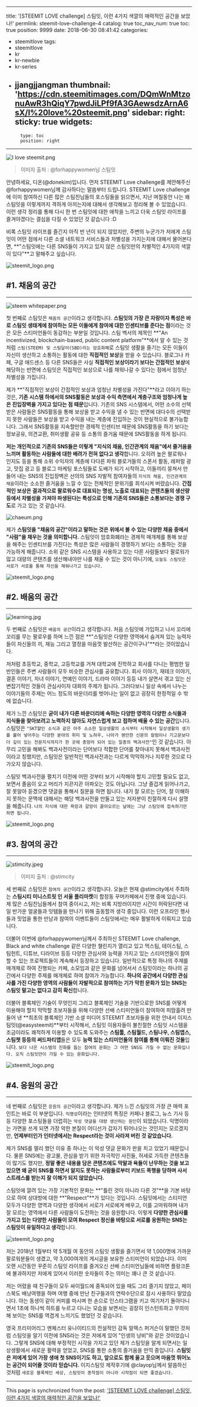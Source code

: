 
---
title: '[STEEMIT LOVE challenge] 스팀잇, 이런 4가지 색깔의 매력적인 공간을 보았나!'
permlink: steemit-love-challenge-4
catalog: true
toc_nav_num: true
toc: true
position: 9999
date: 2018-06-30 08:41:42
categories:
- steemitlove
tags:
- steemitlove
- kr
- kr-newbie
- kr-series
- jjangjjangman
thumbnail: 'https://cdn.steemitimages.com/DQmWnMtzonuAwR3hQiqY7pwdJiLPf9fA3GAewsdzArnA6sX/I%20love%20steemit.png'
sidebar:
    right:
        sticky: true
widgets:
    -
        type: toc
        position: right
---


![I love steemit.png](https://cdn.steemitimages.com/DQmWnMtzonuAwR3hQiqY7pwdJiLPf9fA3GAewsdzArnA6sX/I%20love%20steemit.png)
> 이미지 출처 : @forhappywomen님 스팀잇




안녕하세요, 디온(@donekim)입니다. 먼저 STEEMIT Love challenge를 제안해주신 @forhappywomen님께 감사하다는 말씀부터 드립니다. STEEMIT Love challenge에 이미 참여하신 다른 많은 스팀친님들의 포스팅들을 읽으면서, 지난 며칠동안 나는 왜 스팀잇을 이렇게까지 격하게 아끼는지에 대해서 생각해보고 정리해 볼 수 있었습니다. 이런 생각 정리를 통해 다시 한 번 스팀잇에 대한 애착을 느끼고 더욱 스팀잇 라이프를 즐겨야겠다는 결심을 다질 수 있었던 것 같습니다 :D


비록 스팀잇 라이프를 즐긴지 아직 반 년이 되지 않았지만, 주변의 누군가가 저에게 스팀잇이 어떤 점에서 다른 소셜 네트워크 서비스들과 차별성을 가지는지에 대해서 물어본다면, **"스팀잇에는 다른 SNS들이 가지고 있지 않은 스팀잇만의 차별적인 4가지의 색깔이 있다"**고 말해주고 싶습니다. 


![steemit_logo.png](https://cdn.steemitimages.com/DQmaZsenPDf5Qn5nJzDZNkVg1aCQUyXNwqwK1fk8qe4jhKa/steemit_logo.png)


## #1. 채움의 공간

------

![steem whitepaper.png](https://cdn.steemitimages.com/DQmcuruzevrGeckkbZPNUMc9RrTsFR9ncLxo9nd9Rni1w76/steem%20whitepaper.png)

첫 번째로 스팀잇은 `채움의 공간`이라고 생각합니다. **스팀잇의 가장 큰 자랑이자 특성은 바로 스팀잇 생태계에 참여하는 모든 이들에게 참여에 대한 인센티브를 준다는 점**이라는 것은 모든 스티미언들이 동감하는 부분일 것입니다. 스팀 백서의 제목인 **"An incentivized, blockchain-based, public content platform"**에서 알 수 있는 것처럼 `스팀(STEEM) 및 스팀달러(SBD)라는 암호화폐`로 스팀잇 생활을 즐기는 모든 이들이 자신이 생산하고 소통하는 활동에 대한 **직접적인 보상**을 받을 수 있습니다. 블로그나 카페, 구글 애드센스 등 다른 SNS들은 사실 **직접적인 보상이라기 보다는 간접적인 보상**에 해당하는 반면에 스팀잇은 직접적인 보상으로 나를 채워나갈 수 있다는 점에서 엄청난 차별성을 가집니다.

제가 **"직접적인 보상이 간접적인 보상과 엄청난 차별성을 가진다"**라고 이야기 하는 것은, **기존 시스템 하에서의 SNS활동은 보상과 수익 측면에서 계층구조와 엄청나게 높은 진입장벽을 가지고 있다는 점 때문**입니다. 기존의 SNS 시스템에서, 어떤 소수의 선택받은 사람들은 SNS활동을 통해 보상을 받고 수익을 낼 수 있는 반면에 대다수의 선택받지 못한 사람들은 보상을 받고 수익을 내는 계층에 진입하는 것이 현실적으로 불가능합니다. 그래서 SNS활동을 지속할만한 경제적 인센티브 때문에 SNS활동을 하기 보다는 정보공유, 의견교환, 취미생활 공유 등 소통의 즐거움 때문에 SNS활동을 하게 됩니다. 

**저는 개인적으로 기존의 SNS들은 이렇게 "지식의 채움, 인간관계의 채움"에서 즐거움을 느끼며 활동하는 사람들에 대한 배려가 전혀 없다고 생각**합니다. 오히려 높은 팔로워나 인지도 등을 통해 소위 수익자의 계층에 다다른 파워 블로거들의 스폰서 활동, 레퍼럴 광고, 맛집 광고 등 블로그 마케팅 포스팅들로 도배가 되기 시작하고, 이들끼리 뭉쳐서 만들어 내는 SNS의 진입장벽은 선의의 SNS 자발적 참여자들의 `지식의 채움, 인간관계의 채움`이라는 소소한 즐거움을 느낄 수 있는 전체적인 분위기를 희석시켜 버렸습니다. **간접적인 보상은 결과적으로 팔로워수로 대표되는 명성, 노출로 대표되는 콘텐츠들의 생산량 등에서 차별성을 가져야 파생된다는 특성으로 인해 기존의 SNS들은 소통보다는 경쟁 구도**로 가고 있는 것 같습니다.

![chaeum.png](https://cdn.steemitimages.com/DQmdHdKGu4wRBKso4nECbYy9TuPHvUro3sJRCNSqw3PxucD/chaeum.png)


제가 **스팀잇을 "채움의 공간"이라고 말하는 것은 위에서 볼 수 있는 다양한 채움 중에서 "사람"을 채우는 것을 의미합니다.** 스팀잇이 암호화폐라는 경제적 매개체를 통해 보상을 해주는 인센티브를 가진다는 특성은 많은 사람들이 경쟁하기 보다는 소통하는 것을 가능하게 해줍니다. 소위 같은 SNS 시스템을 사용하고 있는 다른 사람들보다 팔로워가 많고 대량의 콘텐츠를 생산해내야만 나를 채울 수 있는 것이 아니기에, `오늘도 스팀잇은 서로가 서로를 통해 자신을 채워나가고 있습니다.`


![steemit_logo.png](https://cdn.steemitimages.com/DQmaZsenPDf5Qn5nJzDZNkVg1aCQUyXNwqwK1fk8qe4jhKa/steemit_logo.png)


## #2. 배움의 공간

------

![learning.jpg](https://cdn.steemitimages.com/DQmbpWGPrkYiyKeKZcLMtb9WQms8s9xxhaK588gSZoM7KDP/learning.jpg)

두 번째로 스팀잇은 `배움의 공간`이라고 생각합니다. 처음 스팀잇에 가입하고 나서 꼬리에 꼬리를 무는 팔로우를 하며 느낀 점은 **"스팀잇은 다양한 영역에서 숨겨져 있는 능력자들이 자신들의 끼, 재능 그리고 열정을 마음껏 발산하는 공간이구나"**라는 것이었습니다. 

저처럼 초등학교, 중학교, 고등학교를 거쳐 대학교에 진학하고 회사를 다니는 평범한 일반인들은 주변 사람들이 모두 비슷한 관심사를 공유합니다. 회사 이야기, 재테크 이야기, 결혼 이야기, 자녀 이야기, 연예인 이야기, 드라마 이야기 등등 내가 살면서 겪고 있는 신변잡기적인 것들이 관심사이자 대화의 주제가 됩니다. 그러다보니 일상 속에서 나누는 이야기들의 주제는 어느 정도의 바운더리를 벗어나는 일이 없고 굉장히 한정적일 수 밖에 없습니다. 

제가 느낀 스팀잇은 **굳이 내가 다른 바운더리에 속하는 다양한 영역의 다양한 소식들과 지식들을 찾아보려고 노력하지 않아도 자연스럽게 보고 접하며 배울 수 있는 공간**입니다. 스팀잇은 `"SKT할인 소식과 같은 아주 소소한 일상생활의 소식부터 시작해서 일상생활의 생기를 불어 넣어주는 다양한 분야의 취미 및 노하우, 나아가 웬만한 신문의 칼럼이나 기고문보다 더 깊이 있는 전문지식까지가 한 곳에 총망라 되어 있는 일종의 백과사전"`인 것 같습니다. 아무리 고민을 해봐도 백과사전이라는 단어보다 적합한 단어를 찾아내지 못해서 백과사전이라고 칭했지만, 스팀잇은 일반적인 백과사전과는 다르게 막막하거나 지루한 것으로 다가오지 않습니다. 

스팀잇 백과사전을 펼치기 이전에 어떤 것부터 보기 시작해야 할지 고민할 필요도 없고, 보면서 졸음이 오고 머리가 지끈지끈 아파오는 것도 아닙니다. 그냥 즐겁게 읽어나가고, 잘 못알아 듣겠으면 댓글을 통해서 질문을 하면 됩니다. 내가 잘 모르는 단어, 잘 이해하지 못하는 문맥에 대해서는 해당 백과사전을 만들고 있는 저자분이 친절하게 다시 설명을 해줍니다. `나의 지식에 대한 욕망과 갈망이 끓어오르는 날에는 그냥 스팀잇에 접속하기만 하면 됩니다.`


![steemit_logo.png](https://cdn.steemitimages.com/DQmaZsenPDf5Qn5nJzDZNkVg1aCQUyXNwqwK1fk8qe4jhKa/steemit_logo.png)



## #3. 참여의 공간

------

![stimcity.jpeg](https://cdn.steemitimages.com/DQmPBFCtBRe3bGUZrzNUkwx94aG8ArXiVAsWwtAEnAFku4K/stimcity.jpeg)
> 이미지 출처 : @stimcity

세 번째로 스팀잇은 `참여의 공간`이라고 생각합니다. 오늘은 현재 @stimcity에서 주최하는 **스팀시티 미니스트릿 인 서울 플리마켓**이 합정동 꾸머카페에서 진행 중에 있습니다. 제 많은 스팀친님들께서 참여 중이시고, 저는 비록 지방러이지만 시간이 허락된다면 내일 반가운 얼굴들과 잇템들을 만나기 위해 출동할까 생각 중입니다. 이런 오프라인 행사들과 밋업을 통한 만남과 참여의 이벤트들이 스팀잇에서는 매우 활발하게 이뤄지고 있습니다.

더불어 이번에 @forhappywomen님께서 주최하신 STEEMIT Love challenge, Black and white challenge 같은 다양한 챌린지가 열리고 있고 먹스팀, 테이스팀, 스팀헌트, 디튜브, 디라이브 등등 다양한 관심사와 능력을 가지고 있는 스티미언들이 참여할 수 있는 프로젝트들이 계속해서 등장하고 있습니다. 일반적으로 특정 하나의 주제를 매개체로 하여 진행되는 카페, 소모임과 같은 문화를 넘어서서 스팀잇이라는 하나의 공간에서 다양한 주제를 매개체로 하여 참여가 가능합니다. **하나의 공간에서 다양한 관심사를 가진 다양한 영역의 사람들이 자발적으로 참여하는 기가 막힌 문화가 있는 SNS는 스팀잇 말고는 없다고 감히 확신**합니다. 

더불어 블록체인 기술이 무엇인지 그리고 블록체인 기술을 기반으로한 SNS를 어떻게 이용해야 할지 막막할 초보자들을 위해 다양한 선배 스티미언들이 참여하여 피땀흘려 만들어 낸 **최초의 블록체인 기반 소셜 미디어 STEEMIT 초보자들을 위한 안내서 이지스팀잇(@easysteemit)**부터 시작해서,  스팀잇 이용자들이 불친절한 스팀잇 시스템을 조금이라도 쾌적하게 이용할 수 있도록 도와주는 **스팀툴, 스팀월드, 스팀나우, 스팀앱스, 스팀챗 등등의 써드파티앱**들은 모두 **능력 있는 스티미언들의 참여를 통해 이뤄진 것들**입니다. `보다 나은 시스템의 진화를 돕는 참여의 문화는 그 어떤 SNS도 가질 수 없는 문화입니다. 오직 스팀잇만이 가질 수 있는 문화입니다.`

![steemit_logo.png](https://cdn.steemitimages.com/DQmaZsenPDf5Qn5nJzDZNkVg1aCQUyXNwqwK1fk8qe4jhKa/steemit_logo.png)



## #4. 응원의 공간

------

네 번째로 스팀잇은 `응원의 공간`이라고 생각합니다. 제가 느낀 스팀잇의 가장 큰 매력 포인트는 바로 이 부분입니다. `익명성`이라는 인터넷의 특징은 카페나 블로그, 뉴스 기사 등등 다양한 포스팅들을 더럽히는 `악성 댓글을 대량 생산하는 원인`이 되었습니다. 익명이라는 가면을 쓰게 되면 가장 악한 본질이 어디선가 갑자기 튀어나오는 것인지는 모르겠지만, **언제부터인가 인터넷에서는 Respect라는 것이 사라져 버린 것 같았습니다.**

제가 SNS를 멀리 했던 이유 중 하나는 이 악성 댓글 문화가 판을 치고 있었기 때문입니다. 물론 SNS에는 광고물, 관심을 받기 위한 자극적인 사진들, 허세로 가득한 콘텐츠들이 많기도 했지만, **정말 좋은 내용을 담은 콘텐츠에도 막말과 욕들이 난무하는 것을 보고 있으면 왜 굳이 SNS를 하면서 알지도 못하는 사람들로부터 키보드 폭행을 당하며 사서 스트레스를 받는지 잘 이해가 되지 않았습니다.**

스팀잇에 깔려 있는 가장 기본적인 문화는 **"틀린 것이 아니라 다른 것"**을 기본 바탕으로 하여 상대방에 대한 **"Respect"**가 있다는 것입니다. 스팀잇에서는 스티미언 모두가 다양한 영역과 다양한 생각에서 서로가 서로에게 배우고, 이를 고마워하며 내가 잘 모르는 영역에서 다른 사람들이 도전하는 것을 응원합니다. 이렇게 **다양한 관심사를 가지고 있는 다양한 사람들이 모여 Respect 정신을 바탕으로 서로를 응원하는 SNS는 스팀잇이 유일하다고 생각**합니다. 



![steemit_logo.png](https://cdn.steemitimages.com/DQmaZsenPDf5Qn5nJzDZNkVg1aCQUyXNwqwK1fk8qe4jhKa/steemit_logo.png)



저는 2018년 1월부터 약 5개월 여 동안의 스팀잇 생활을 즐기면서 약 1,000명에 가까운 팔로워분들이 생겼고, 약 3,000여개의 게시글을 보유한 스티미언이 되었습니다. 이미 오랜 시간동안 꾸준히 스팀잇 라이프를 즐겨오신 선배 스티미언님들에 비하면 플랑크톤에 불과하지만 저에게 있어서 이러한 숫자들이 주는 의미는 꽤나 큰 것 샅습니다.

저는 어렸을 때 친구들이 모두 싸이월드에 중독되어 있을 때도 그리 즐기지 않았고, 페이스북도 배낭여행을 하며 여행 중에 만난 친구들과의 연락수단으로 잠시 사용하다 말았습니다. 아는 동생이 같이 커피를 마시며 한 손으로 인스타그램을 키고 여기저기 돌아다니면서 1초에 하나씩 하트를 누르고 다니는 모습을 보면서는 굉장히 인스턴트하고 무의미해 보이는 SNS를 역겹게 느끼기도 했었던 것 같습니다. 

영국 프리미어리그 멘체스터 유나이티드의 전설적인 감독 알렉스 퍼거슨이 말했던 것처럼 스팀잇을 알기 이전에 SNS라는 것은 저에게 있어 "인생의 낭비"와 같은 것이었습니다. 그렇게 SNS에 대해 부정적인 시각을 가지고 있던 제가 스팀잇을 알게 되면서는 일상생활에서 새로운 활력을 얻었고, SNS를 통한 소통의 즐거움을 만끽 중입니다. **스팀잇은 저에게 있어 가장 생애 첫 SNS이기도 하고, 앞으로도 함께 울고 웃으며 마음껏 뛰어노는 공간이 되어줄 것이라 믿습니다.** 이지스팀잇 제작후기에 @clayop님께서 말씀하신 것처럼 `새로운 블록체인 세상, 스팀잇이 종착점이 아니라 시작점이 되면 좋겠습니다.`

- - -

This page is synchronized from the post: ['[STEEMIT LOVE challenge] 스팀잇, 이런 4가지 색깔의 매력적인 공간을 보았나!'](https://steemit.com/@donekim/steemit-love-challenge-4)
